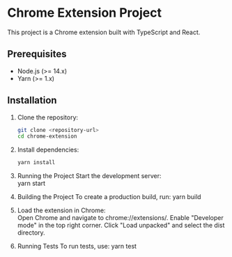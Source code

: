 # Chrome Extension Project

This project is a Chrome extension built with TypeScript and React.

## Prerequisites

- Node.js (>= 14.x)
- Yarn (>= 1.x)

## Installation

1. Clone the repository:
   ```bash
   git clone <repository-url>
   cd chrome-extension

2. Install dependencies:
   ```bash
   yarn install
   ```

3. Running the Project
Start the development server:  
yarn start

4. Building the Project
To create a production build, run:
yarn build

5. Load the extension in Chrome:  
Open Chrome and navigate to chrome://extensions/.
Enable "Developer mode" in the top right corner.
Click "Load unpacked" and select the dist directory.

6. Running Tests
To run tests, use:
yarn test
